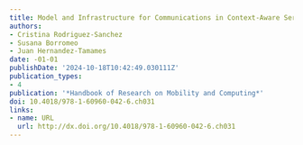 ```yaml
---
title: Model and Infrastructure for Communications in Context-Aware Services
authors:
- Cristina Rodriguez-Sanchez
- Susana Borromeo
- Juan Hernandez-Tamames
date: -01-01
publishDate: '2024-10-18T10:42:49.030111Z'
publication_types:
- 4
publication: '*Handbook of Research on Mobility and Computing*'
doi: 10.4018/978-1-60960-042-6.ch031
links:
- name: URL
  url: http://dx.doi.org/10.4018/978-1-60960-042-6.ch031
---
```

